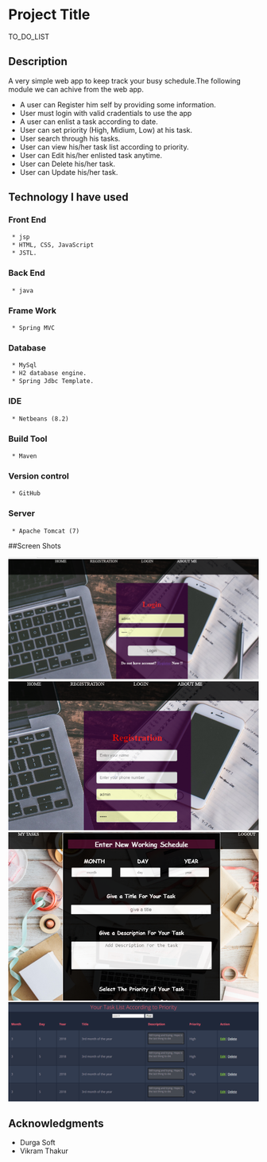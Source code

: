 # Project Title
TO_DO_LIST

## Description

A very simple web app to keep track your busy schedule.The following module we can achive from the web app.
  * A user can Register him self by providing some information.
  * User must login with valid cradentials to use the app
  * A user can enlist a task according to date.
  * User can set priority (High, Midium, Low)  at his task.
  * User search through his tasks.
  * User can view his/her task list according to priority. 
  * User can Edit his/her enlisted task anytime.
  * User can Delete his/her task.
  * User can Update his/her task.

## Technology I have used
  ### Front End
     * jsp 
     * HTML, CSS, JavaScript
     * JSTL.
  ### Back End
     * java
  ### Frame Work
     * Spring MVC
  ### Database
     * MySql
     * H2 database engine.
     * Spring Jdbc Template.
  ### IDE
     * Netbeans (8.2)
  ### Build Tool
     * Maven
     
  ### Version control
     * GitHub
  ### Server
     * Apache Tomcat (7)
 
 ##Screen Shots 
 
<img src="src/main/webapp/static/images/1.PNG" width="600"/>

<img src="src/main/webapp/static/images/2.PNG" width="600"/>

<img src="src/main/webapp/static/images/3.PNG" width="600"/>

<img src="src/main/webapp/static/images/4.PNG" width="600"/>



## Acknowledgments

* Durga Soft
* Vikram Thakur

